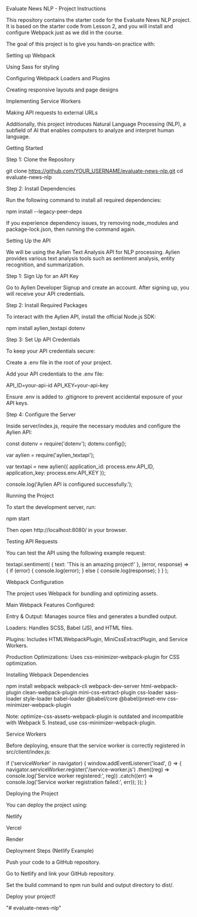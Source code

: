 Evaluate News NLP - Project Instructions

This repository contains the starter code for the Evaluate News NLP project. It is based on the starter code from Lesson 2, and you will install and configure Webpack just as we did in the course.

The goal of this project is to give you hands-on practice with:

Setting up Webpack

Using Sass for styling

Configuring Webpack Loaders and Plugins

Creating responsive layouts and page designs

Implementing Service Workers

Making API requests to external URLs

Additionally, this project introduces Natural Language Processing (NLP), a subfield of AI that enables computers to analyze and interpret human language.

Getting Started

Step 1: Clone the Repository

git clone https://github.com/YOUR_USERNAME/evaluate-news-nlp.git
cd evaluate-news-nlp

Step 2: Install Dependencies

Run the following command to install all required dependencies:

npm install --legacy-peer-deps

If you experience dependency issues, try removing node_modules and package-lock.json, then running the command again.

Setting Up the API

We will be using the Aylien Text Analysis API for NLP processing. Aylien provides various text analysis tools such as sentiment analysis, entity recognition, and summarization.

Step 1: Sign Up for an API Key

Go to Aylien Developer Signup and create an account. After signing up, you will receive your API credentials.

Step 2: Install Required Packages

To interact with the Aylien API, install the official Node.js SDK:

npm install aylien_textapi dotenv

Step 3: Set Up API Credentials

To keep your API credentials secure:

Create a .env file in the root of your project.

Add your API credentials to the .env file:

API_ID=your-api-id
API_KEY=your-api-key

Ensure .env is added to .gitignore to prevent accidental exposure of your API keys.

Step 4: Configure the Server

Inside server/index.js, require the necessary modules and configure the Aylien API:

const dotenv = require('dotenv');
dotenv.config();

var aylien = require('aylien_textapi');

var textapi = new aylien({
  application_id: process.env.API_ID,
  application_key: process.env.API_KEY
});

console.log('Aylien API is configured successfully.');

Running the Project

To start the development server, run:

npm start

Then open http://localhost:8080/ in your browser.

Testing API Requests

You can test the API using the following example request:

textapi.sentiment(
  { text: 'This is an amazing project!' },
  (error, response) => {
    if (error) {
      console.log(error);
    } else {
      console.log(response);
    }
  }
);

Webpack Configuration

The project uses Webpack for bundling and optimizing assets.

Main Webpack Features Configured:

Entry & Output: Manages source files and generates a bundled output.

Loaders: Handles SCSS, Babel (JS), and HTML files.

Plugins: Includes HTMLWebpackPlugin, MiniCssExtractPlugin, and Service Workers.

Production Optimizations: Uses css-minimizer-webpack-plugin for CSS optimization.

Installing Webpack Dependencies

npm install webpack webpack-cli webpack-dev-server html-webpack-plugin clean-webpack-plugin mini-css-extract-plugin css-loader sass-loader style-loader babel-loader @babel/core @babel/preset-env css-minimizer-webpack-plugin

Note: optimize-css-assets-webpack-plugin is outdated and incompatible with Webpack 5. Instead, use css-minimizer-webpack-plugin.

Service Workers

Before deploying, ensure that the service worker is correctly registered in src/client/index.js:

if ('serviceWorker' in navigator) {
  window.addEventListener('load', () => {
    navigator.serviceWorker.register('/service-worker.js')
      .then((reg) => console.log('Service worker registered:', reg))
      .catch((err) => console.log('Service worker registration failed:', err));
  });
}

Deploying the Project

You can deploy the project using:

Netlify

Vercel

Render

Deployment Steps (Netlify Example)

Push your code to a GitHub repository.

Go to Netlify and link your GitHub repository.

Set the build command to npm run build and output directory to dist/.

Deploy your project!

"# evaluate-news-nlp" 
